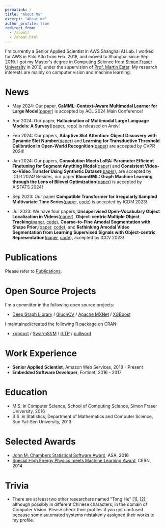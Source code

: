 ```yaml
---
permalink: /
title: "About Me"
excerpt: "About me"
author_profile: true
redirect_from: 
  - /about/
  - /about.html
---
```


I'm currently a Senior Applied Scientist in AWS Shanghai AI Lab. I worked for AWS in Palo Alto from Feb. 2018, and moved to Shanghai since Sep. 2019. I got my Master's degree in Computing Science from [Simon Fraser University](https://www.sfu.ca/) in 2016, under the supervision of [Prof. Martin Ester](https://www.cs.sfu.ca/~ester/). My research interests are mainly on computer vision and machine learning.

# News

- May 2024: Our paper, **CaMML: Context-Aware Multimodal Learner for Large Model**([paper](https://arxiv.org/abs/2401.03149)) is accepted by ACL 2024 Main Conference!

- Apr 2024: Our paper, **Hallucination of Multimodal Large Language Models: A Survey**([[paper](https://arxiv.org/abs/2404.18930), [repo](https://github.com/showlab/awesome-mllm-hallucination)) is released on Arxiv!

- Feb 2024: Our papers, **Adaptive Slot Attention: Object Discovery with Dynamic Slot Number**([paper](https://openreview.net/forum?id=EaLfdBPlIh)) and **Learning for Transductive Threshold Calibration in Open-World Recognition**([paper](https://openreview.net/forum?id=ID1aMR5U8v)) are accepted by CVPR 2024!

- Jan 2024: Our papers, **Convolution Meets LoRA: Parameter Efficient Finetuning for Segment Anything Model**([paper](https://openreview.net/forum?id=ezscMer8L0)) and **Consistent Video-to-Video Transfer Using Synthetic Dataset**([paper](https://openreview.net/forum?id=IoKRezZMxF)), are accepted by ICLR 2024! Besides, our paper **BloomGML: Graph Machine Learning through the Lens of Bilevel Optimization**([paper](https://arxiv.org/abs/2403.04763)) is accepted by AISTATS 2024!

- Sep 2023: Our paper **Compatible Transformer for Irregularly Sampled Multivariate Time Series**([paper](https://arxiv.org/abs/2310.11022), [code](https://github.com/MediaBrain-SJTU/CoFormer)) is accepted by ICDM 2023!

- Jul 2023: We have four papers, **Unsupervised Open-Vocabulary Object Localization in Videos**([paper](https://arxiv.org/abs/2309.09858)), **Object-centric Multiple Object Tracking**([paper](https://arxiv.org/abs/2309.00233), [code](https://github.com/amazon-science/object-centric-multiple-object-tracking)), **Coarse-to-Fine Amodal Segmentation with Shape Prior**,([paper](https://arxiv.org/abs/2308.16825), [code](https://github.com/JianxGao/C2F-Seg)), and **Rethinking Amodal Video Segmentation from Learning Supervised Signals with Object-centric Representation**([paper](https://arxiv.org/abs/2309.13248), [code](https://github.com/kfan21/EoRaS)), accepted by ICCV 2023!

# Publications

Please refer to [Publications](https://hetong007.github.io/publications/).

# Open Source Projects

I'm a committer in the following open source projects:

- [Deep Graph Library](https://www.dgl.ai/) / [GluonCV](https://gluon-cv.mxnet.io/) / [Apache MXNet](https://mxnet.apache.org/) / [XGBoost](https://xgboost.ai/)

I maintained/created the following R package on CRAN:

- [xgboost](https://cran.r-project.org/web//packages/xgboost/index.html) / [SwarmSVM](https://cran.r-project.org/web//packages/SwarmSVM/index.html) / [rLTP](https://cran.r-project.org/web//packages/rLTP/index.html) / [pullword](https://cran.r-project.org/web//packages/pullword/index.html)

# Work Experience

- **Senior Applied Scientist**, Amazon Web Services, 2018 - Present
- **Embedded Software Developer**, Fortinet, 2016 - 2017

# Education

- M.S. in Computer Science, School of Computing Science, Simon Fraser University, 2016
- B.S. in Statistics, Department of Mathematics and Computer Science, Sun Yat-Sen University, 2013

# Selected Awards

- [John M. Chambers Statistical Software Award](http://stat-computing.org/awards/jmc/winners.html), ASA, 2016
- [Special High Energy Physics meets Machine Learning Award](https://atlas.cern/updates/atlas-news/machine-learning-wins-higgs-challenge), CERN, 2014

# Trivia

- There are at least two other researchers named "Tong He" [[1](https://scholar.google.com.hk/citations?user=kWADCMUAAAAJ&hl=zh-CN)], [[2](https://scholar.google.com/citations?user=v6o-fksAAAAJ&hl=zh-CN)], although possibly in different Chinese characters, in the domain of Computer Vision. Please check their profiles if you got confused because some automated systems mistakenly assigned their works to my profile.
